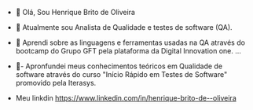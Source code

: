 -   👋 Olá, Sou Henrique Brito de Oliveira 
- 👀 Atualmente sou Analista de Qualidade e testes de software (QA).
- 🌱 Aprendi sobre as linguagens e ferramentas usadas na QA através do bootcamp do Grupo GFT pela plataforma da Digital Innovation one. ...
- 👋- Apronfundei meus conhecimentos teóricos em Qualidade de software através do curso "Início Rápido em Testes de Software" promovido pela  Iterasys.

-  Meu linkdin https://www.linkedin.com/in/henrique-brito-de--oliveira  


<!---
henriquebrito1/henriquebrito1 is a ✨ special ✨ repository because its `README.md` (this file) appears on your GitHub profile.
You can click the Preview link to take a look at your changes.
--->
